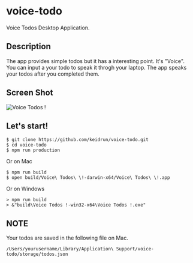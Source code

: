 # voice-todo
Voice Todos Desktop Application.

## Description
The app provides simple todos but it has a interesting point. It's "Voice".
You can input a your todo to speak it throgh your laptop.
The app speaks your todos after you completed them.

## Screen Shot
![Voice Todos !](https://user-images.githubusercontent.com/12680679/30033840-5e802db2-91d0-11e7-8a43-2040321c00f2.png "Voice Todos !")

## Let's start!
```
$ git clone https://github.com/keidrun/voice-todo.git
$ cd voice-todo
$ npm run production
```
Or on Mac
```
$ npm run build
$ open build/Voice\ Todos\ \!-darwin-x64/Voice\ Todos\ \!.app
```
Or on Windows
```
> npm run build
> &"build\Voice Todos !-win32-x64\Voice Todos !.exe"
```

## NOTE
Your todos are saved in the following file on Mac.
```
/Users/yourusername/Library/Application\ Support/voice-todo/storage/todos.json
```
